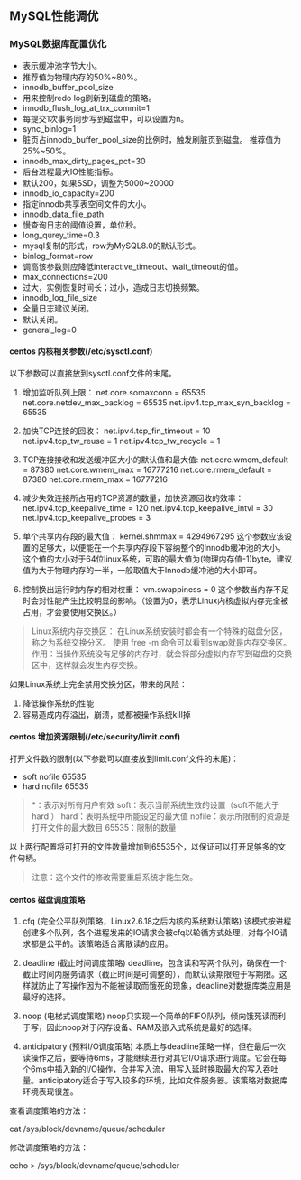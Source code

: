 ## MySQL性能调优
### MySQL数据库配置优化

- 表示缓冲池字节大小。
- 推荐值为物理内存的50%~80%。
- innodb_buffer_pool_size
- 用来控制redo log刷新到磁盘的策略。
- innodb_flush_log_at_trx_commit=1
- 每提交1次事务同步写到磁盘中，可以设置为n。
- sync_binlog=1
- 脏页占innodb_buffer_pool_size的比例时，触发刷脏页到磁盘。 推荐值为25%~50%。
- innodb_max_dirty_pages_pct=30
- 后台进程最大IO性能指标。
- 默认200，如果SSD，调整为5000~20000
- innodb_io_capacity=200
- 指定innodb共享表空间文件的大小。
- innodb_data_file_path
- 慢查询日志的阈值设置，单位秒。
- long_qurey_time=0.3
- mysql复制的形式，row为MySQL8.0的默认形式。
- binlog_format=row
- 调高该参数则应降低interactive_timeout、wait_timeout的值。
- max_connections=200
- 过大，实例恢复时间长；过小，造成日志切换频繁。
- innodb_log_file_size
- 全量日志建议关闭。
- 默认关闭。
- general_log=0

#### centos 内核相关参数(/etc/sysctl.conf)

以下参数可以直接放到sysctl.conf文件的末尾。
1. 增加监听队列上限：
net.core.somaxconn = 65535
net.core.netdev_max_backlog = 65535
net.ipv4.tcp_max_syn_backlog = 65535

2. 加快TCP连接的回收：
net.ipv4.tcp_fin_timeout = 10
net.ipv4.tcp_tw_reuse = 1
net.ipv4.tcp_tw_recycle = 1

3. TCP连接接收和发送缓冲区大小的默认值和最大值:
net.core.wmem_default = 87380
net.core.wmem_max = 16777216
net.core.rmem_default = 87380
net.core.rmem_max = 16777216

4. 减少失效连接所占用的TCP资源的数量，加快资源回收的效率：
net.ipv4.tcp_keepalive_time = 120
net.ipv4.tcp_keepalive_intvl = 30
net.ipv4.tcp_keepalive_probes = 3

5. 单个共享内存段的最大值：
kernel.shmmax = 4294967295
这个参数应该设置的足够大，以便能在一个共享内存段下容纳整个的Innodb缓冲池的大小。
这个值的大小对于64位linux系统，可取的最大值为(物理内存值-1)byte，建议值为大于物理内存的一半，一般取值大于Innodb缓冲池的大小即可。

6. 控制换出运行时内存的相对权重：
vm.swappiness = 0
这个参数当内存不足时会对性能产生比较明显的影响。（设置为0，表示Linux内核虚拟内存完全被占用，才会要使用交换区。）
> Linux系统内存交换区：
在Linux系统安装时都会有一个特殊的磁盘分区，称之为系统交换分区。
使用 free -m 命令可以看到swap就是内存交换区。
作用：当操作系统没有足够的内存时，就会将部分虚拟内存写到磁盘的交换区中，这样就会发生内存交换。

如果Linux系统上完全禁用交换分区，带来的风险：
1. 降低操作系统的性能
2. 容易造成内存溢出，崩溃，或都被操作系统kill掉

#### centos 增加资源限制(/etc/security/limit.conf)
打开文件数的限制(以下参数可以直接放到limit.conf文件的末尾)：

* soft nofile 65535
* hard nofile 65535

>*：表示对所有用户有效
soft：表示当前系统生效的设置（soft不能大于hard ）
hard：表明系统中所能设定的最大值
nofile：表示所限制的资源是打开文件的最大数目
65535：限制的数量

以上两行配置将可打开的文件数量增加到65535个，以保证可以打开足够多的文件句柄。
>注意：这个文件的修改需要重启系统才能生效。

#### centos 磁盘调度策略
1. cfq (完全公平队列策略，Linux2.6.18之后内核的系统默认策略)
该模式按进程创建多个队列，各个进程发来的IO请求会被cfq以轮循方式处理，对每个IO请求都是公平的。该策略适合离散读的应用。

2. deadline (截止时间调度策略)
deadline，包含读和写两个队列，确保在一个截止时间内服务请求（截止时间是可调整的），而默认读期限短于写期限。这样就防止了写操作因为不能被读取而饿死的现象，deadline对数据库类应用是最好的选择。

3. noop (电梯式调度策略)
noop只实现一个简单的FIFO队列，倾向饿死读而利于写，因此noop对于闪存设备、RAM及嵌入式系统是最好的选择。

4. anticipatory (预料I/O调度策略)
本质上与deadline策略一样，但在最后一次读操作之后，要等待6ms，才能继续进行对其它I/O请求进行调度。它会在每个6ms中插入新的I/O操作，合并写入流，用写入延时换取最大的写入吞吐量。anticipatory适合于写入较多的环境，比如文件服务器。该策略对数据库环境表现很差。

查看调度策略的方法：

cat /sys/block/devname/queue/scheduler

修改调度策略的方法：

echo <schedulername> > /sys/block/devname/queue/scheduler